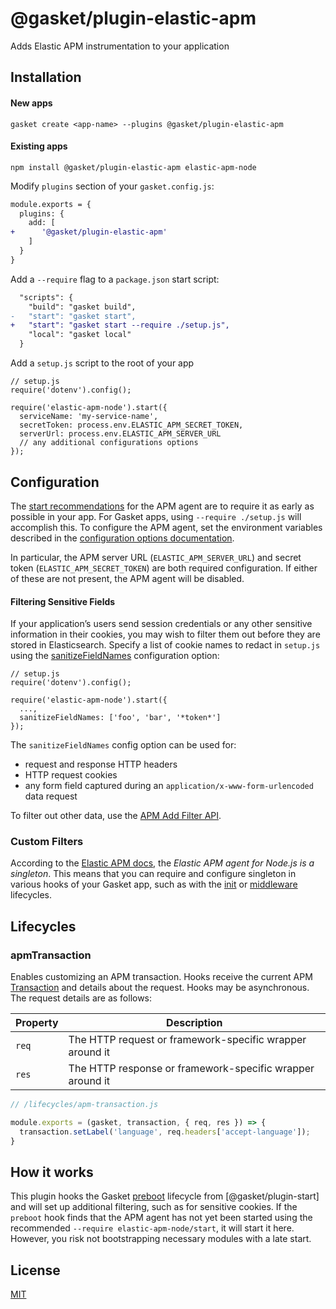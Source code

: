 # @gasket/plugin-elastic-apm

Adds Elastic APM instrumentation to your application

## Installation

#### New apps

```
gasket create <app-name> --plugins @gasket/plugin-elastic-apm
```

#### Existing apps

```
npm install @gasket/plugin-elastic-apm elastic-apm-node
```

Modify `plugins` section of your `gasket.config.js`:

```diff
module.exports = {
  plugins: {
    add: [
+      '@gasket/plugin-elastic-apm'
    ]
  }
}
```

Add a `--require` flag to a `package.json` start script:

```diff
  "scripts": {
    "build": "gasket build",
-   "start": "gasket start",
+   "start": "gasket start --require ./setup.js",
    "local": "gasket local"
  }
```

Add a `setup.js` script to the root of your app

```
// setup.js
require('dotenv').config();

require('elastic-apm-node').start({
  serviceName: 'my-service-name',
  secretToken: process.env.ELASTIC_APM_SECRET_TOKEN,
  serverUrl: process.env.ELASTIC_APM_SERVER_URL
  // any additional configurations options
});
```

## Configuration

The [start recommendations] for the APM agent are to require it as early as
possible in your app. For Gasket apps, using `--require ./setup.js`
will accomplish this. To configure the APM agent, set the environment variables
described in the [configuration options documentation].

In particular, the APM server URL (`ELASTIC_APM_SERVER_URL`) and secret token
(`ELASTIC_APM_SECRET_TOKEN`) are both required configuration. If either
of these are not present, the APM agent will be disabled.


#### Filtering Sensitive Fields

If your application’s users send session credentials or any other sensitive
information in their cookies, you may wish to filter them out before they are
stored in Elasticsearch. Specify a list of cookie names to redact in
`setup.js` using the [sanitizeFieldNames] configuration option:

```
// setup.js
require('dotenv').config();

require('elastic-apm-node').start({
  ...,
  sanitizeFieldNames: ['foo', 'bar', '*token*']
});
```

The `sanitizeFieldNames` config option can be used for:
- request and response HTTP headers
- HTTP request cookies
- any form field captured during an `application/x-www-form-urlencoded` data request

To filter out other data, use the [APM Add Filter API].

### Custom Filters

According to the [Elastic APM docs], the _Elastic APM agent for Node.js is a
singleton_. This means that you can require and configure singleton in various
hooks of your Gasket app, such as with the [init] or [middleware] lifecycles.

## Lifecycles

### apmTransaction

Enables customizing an APM transaction. Hooks receive the current APM [Transaction](https://www.elastic.co/guide/en/apm/agent/nodejs/current/transaction-api.html) and details about the request. Hooks may be asynchronous. The request details are as follows:

| Property | Description |
|----------|-------------|
| `req`    | The HTTP request or framework-specific wrapper around it |
| `res`    | The HTTP response or framework-specific wrapper around it |

```javascript
// /lifecycles/apm-transaction.js

module.exports = (gasket, transaction, { req, res }) => {
  transaction.setLabel('language', req.headers['accept-language']);
}
```

## How it works

This plugin hooks the Gasket [preboot] lifecycle from [@gasket/plugin-start]
and will set up additional filtering, such as for sensitive cookies. If the
`preboot` hook finds that the APM agent has not yet been started using the
recommended `--require elastic-apm-node/start`, it will start it here.
However, you risk not bootstrapping necessary modules with a late start.

## License

[MIT](./LICENSE.md)

<!-- LINKS -->

[preboot]:/packages/gasket-plugin-start/README.md#preboot
[init]:packages/gasket-plugin-command/README.md#init
[middleware]:/packages/gasket-plugin-express/README.md#middleware
[configuration options documentation]:https://www.elastic.co/guide/en/apm/agent/nodejs/current/configuration.html
[start recommendations]:https://www.elastic.co/guide/en/apm/agent/nodejs/master/agent-api.html#apm-start
[Elastic APM docs]:https://www.elastic.co/guide/en/apm/agent/nodejs/master/agent-api.html
[sanitizeFieldNames]:https://www.elastic.co/guide/en/apm/agent/nodejs/4.x/configuration.html#sanitize-field-names
[APM Add Filter API]:https://www.elastic.co/guide/en/apm/agent/nodejs/4.x/agent-api.html#apm-add-filter
